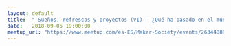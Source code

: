 ```yaml
---
layout: default
title:  " Sueños, refrescos y proyectos (VI) - ¿Qué ha pasado en el mundo maker? "
date:   2018-09-05 19:00:00
meetup_url: "https://www.meetup.com/es-ES/Maker-Society/events/263448899/"
---
```

